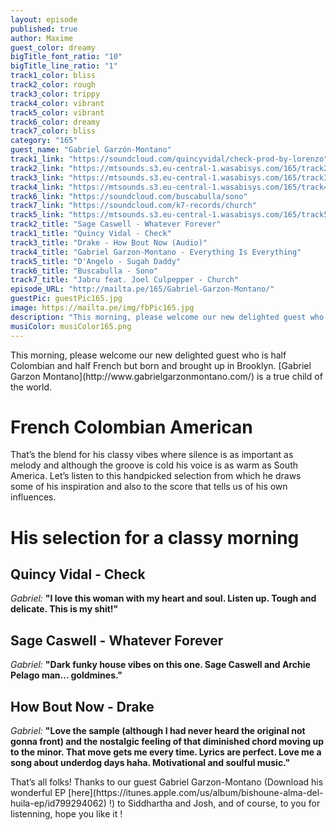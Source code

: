 ```yaml
---
layout: episode
published: true
author: Maxime
guest_color: dreamy
bigTitle_font_ratio: "10"
bigTitle_line_ratio: "1"
track1_color: bliss
track2_color: rough
track3_color: trippy
track4_color: vibrant
track5_color: vibrant
track6_color: dreamy
track7_color: bliss
category: "165"
guest_name: "Gabriel Garzón-Montano"
track1_link: "https://soundcloud.com/quincyvidal/check-prod-by-lorenzo"
track2_link: "https://mtsounds.s3.eu-central-1.wasabisys.com/165/track2.mp3"
track3_link: "https://mtsounds.s3.eu-central-1.wasabisys.com/165/track3.mp3"
track4_link: "https://mtsounds.s3.eu-central-1.wasabisys.com/165/track4.mp3"
track6_link: "https://soundcloud.com/buscabulla/sono"
track7_link: "https://soundcloud.com/k7-records/church"
track5_link: "https://mtsounds.s3.eu-central-1.wasabisys.com/165/track5.mp3"
track2_title: "Sage Caswell - Whatever Forever"
track1_title: "Quincy Vidal - Check"
track3_title: "Drake - How Bout Now (Audio)"
track4_title: "Gabriel Garzon-Montano - Everything Is Everything"
track5_title: "D'Angelo - Sugah Daddy"
track6_title: "Buscabulla - Sono"
track7_title: "Jabru feat. Joel Culpepper - Church"
episode_URL: "http://mailta.pe/165/Gabriel-Garzon-Montano/"
guestPic: guestPic165.jpg
image: https://mailta.pe/img/fbPic165.jpg
description: "This morning, please welcome our new delighted guest who is half Colombian and half French but born and brought up in Brooklyn. Gabriel Garzon-Montano is a true child of the world."
musiColor: musiColor165.png
---
```


<p id="introduction">
This morning, please welcome our new delighted guest who is half Colombian and half French but born and brought up in Brooklyn. [Gabriel Garzon Montano](http://www.gabrielgarzonmontano.com/) is a true child of the world. </p>

# French Colombian American
That’s the blend for his classy vibes where silence is as important as melody and although the groove is cold his voice is as warm as South America. Let’s listen to this handpicked selection from which he draws some of his inspiration and also to the score that tells us of his own influences.

# His selection for a classy morning

## Quincy Vidal - Check
_Gabriel:_ **"**I love this woman with my heart and soul. Listen up. Tough and delicate. This is my shit!**"**

## Sage Caswell - Whatever Forever
_Gabriel:_ **"**Dark funky house vibes on this one. Sage Caswell and Archie Pelago man... goldmines.**"**

## How Bout Now - Drake
_Gabriel:_ **"**Love the sample (although I had never heard the original not gonna front) and the nostalgic feeling of that diminished chord moving up to the minor. That move gets me every time. Lyrics are perfect. Love me a song about underdog days haha. Motivational and soulful music.**"**

<p id="outroduction">
That’s all folks! Thanks to our guest Gabriel Garzon-Montano (Download his wonderful EP [here](https://itunes.apple.com/us/album/bishoune-alma-del-huila-ep/id799294062) !) to Siddhartha and Josh, and of course, to you for listenning, hope you like it ! 
</p>